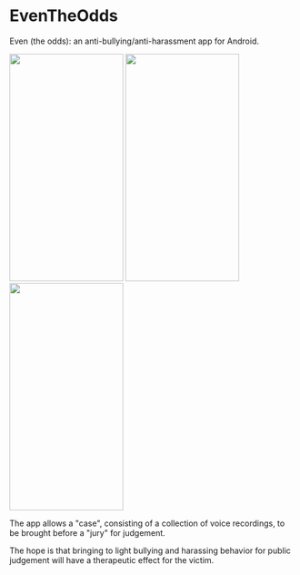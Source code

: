 # EvenTheOdds
Even (the odds): an anti-bullying/anti-harassment app for Android.

<img src="http://dialectek.com/EvenTheOdds/EvenTheOdds0.png" width="200" height="400" />

<img src="http://dialectek.com/EvenTheOdds/EvenTheOdds1.png" width="200" height="400" />

<img src="http://dialectek.com/EvenTheOdds/EvenTheOdds2.png" width="200" height="400" />

The app allows a "case", consisting of a collection of voice recordings, to be
brought before a "jury" for judgement.

The hope is that bringing to light bullying and harassing behavior for public judgement will have a
therapeutic effect for the victim.


